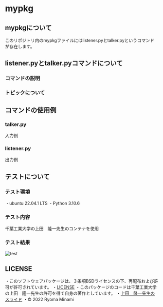 # mypkg

## mypkgについて

このリポジトリ内のmypkgファイルにはlistener.pyとtalker.pyというコマンドが存在します。

## listener.pyとtalker.pyコマンドについて

### コマンドの説明

### トピックについて

## コマンドの使用例

### talker.py

入力例

### listener.py

出力例


## テストについて

### テスト環境

・ubuntu 22.04.1 LTS
・Python 3.10.6

### テスト内容

千葉工業大学の上田　隆一先生のコンテナを使用

### テスト結果

![test](https://github.com/RyomaMinami/mypkg/actions/workflows/test.yml/badge.svg)

## LICENSE

・このソフトウェアパッケージは、３条項BSDライセンスの下、再配布および許可が許可されています。
・[LICENSE](https://github.com/RyomaMinami/mypkg/LICENSE)
・このパッケージのコードは千葉工業大学の上田　隆一先生の許可を得て自身の著作としています。
・[上田　隆一先生のスライド](https://github.com/ryuichiueda/my_slides/tree/master/robosys_2022)
・© 2022 Ryoma Minami




　
